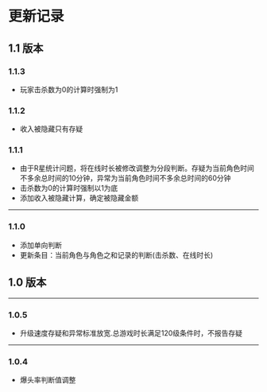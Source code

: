# 更新记录

## 1.1 版本
### 1.1.3
* 玩家击杀数为0的计算时强制为1

### 1.1.2
* 收入被隐藏只有存疑
### 1.1.1
* 由于R星统计问题，将在线时长被修改调整为分段判断。存疑为当前角色时间不多余总时间的10分钟，异常为当前角色时间不多余总时间的60分钟
* 击杀数为0的计算时强制以1为底
* 添加收入被隐藏计算，确定被隐藏金额
---
### 1.1.0
* 添加单向判断
* 更新条目：当前角色与角色之和记录的判断(击杀数、在线时长)
## 1.0 版本

---
### 1.0.5
* 升级速度存疑和异常标准放宽.总游戏时长满足120级条件时，不报告存疑

---
### 1.0.4
* 爆头率判断值调整
